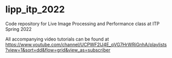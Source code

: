 # lipp_itp_2022
Code repository for Live Image Processing and Performance class at ITP Spring 2022

All accompanying video tutorials can be found at https://www.youtube.com/channel/UCPWF2lJ4E_qVG7HrWRiGnhA/playlists?view=1&sort=dd&flow=grid&view_as=subscriber
